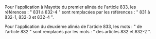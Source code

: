 Pour l'application à Mayotte du premier alinéa de l'article 833, les références : " 831 à 832-4 " sont remplacées par les références : " 831 à 832-1, 832-3 et 832-4 ". 


Pour l'application du deuxième alinéa de l'article 833, les mots : " de l'article 832 " sont remplacés par les mots : " des articles 832 et 832-2 ".

